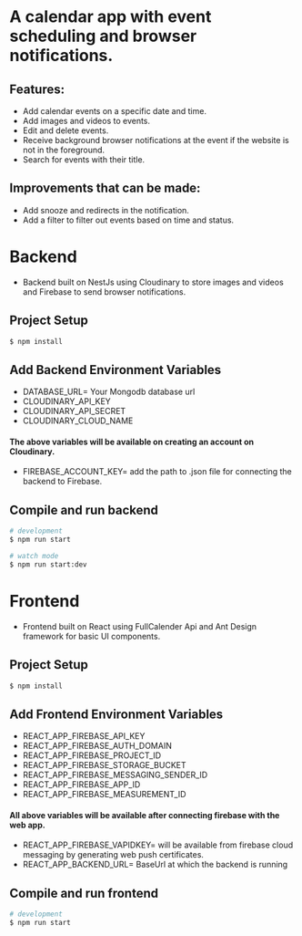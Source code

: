 # A calendar app with event scheduling and browser notifications.

## Features:
- Add calendar events on a specific date and time.
- Add images and videos to events.
- Edit and delete events.
- Receive background browser notifications at the event if the website is not in the foreground.
- Search for events with their title.

## Improvements that can be made:
- Add snooze and redirects in the notification.
- Add a filter to filter out events based on time and status.

# Backend 
- Backend built on NestJs using Cloudinary to store images and videos and Firebase to send browser notifications.

## Project Setup
```bash
$ npm install
```

## Add Backend Environment Variables
- DATABASE_URL= Your Mongodb database url
- CLOUDINARY_API_KEY
- CLOUDINARY_API_SECRET
- CLOUDINARY_CLOUD_NAME
#### The above variables will be available on creating an account on Cloudinary.
- FIREBASE_ACCOUNT_KEY= add the path to .json file for connecting the backend to Firebase. 
## Compile and run backend

```bash
# development
$ npm run start

# watch mode
$ npm run start:dev
```

# Frontend
- Frontend built on React using FullCalender Api and Ant Design framework for basic UI components.

## Project Setup
```bash
$ npm install
```

## Add Frontend Environment Variables
- REACT_APP_FIREBASE_API_KEY
- REACT_APP_FIREBASE_AUTH_DOMAIN
- REACT_APP_FIREBASE_PROJECT_ID
- REACT_APP_FIREBASE_STORAGE_BUCKET
- REACT_APP_FIREBASE_MESSAGING_SENDER_ID
- REACT_APP_FIREBASE_APP_ID
- REACT_APP_FIREBASE_MEASUREMENT_ID
#### All above variables will be available after connecting firebase with the web app.
- REACT_APP_FIREBASE_VAPIDKEY= will be available from firebase cloud messaging by generating web push certificates.
- REACT_APP_BACKEND_URL= BaseUrl at which the backend is running


## Compile and run frontend

```bash
# development
$ npm run start


